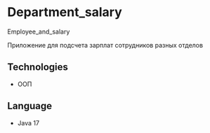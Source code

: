 # Department_salary
Employee_and_salary

Приложение для подсчета зарплат сотрудников разных отделов 

## Technologies
- ООП

## Language
- Java 17
